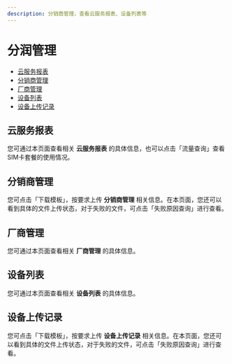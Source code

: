 ```yaml
---
description: 分销商管理，查看云服务报表、设备列表等
---
```


# 分润管理

* [云服务报表](fen-run-guan-li.md#fen-run-bao-biao)
* [分销商管理](fen-run-guan-li.md#fen-xiao-shang-guan-li)
* [厂商管理](fen-run-guan-li.md#chang-shang-guan-li)
* [设备列表](fen-run-guan-li.md#she-bei-lie-biao)
* [设备上传记录](fen-run-guan-li.md#she-bei-shang-chuan-ji-lu)

## 云服务报表
您可通过本页面查看相关 **云服务报表** 的具体信息，也可以点击「流量查询」查看SIM卡套餐的使用情况。


## 分销商管理
您可点击「下载模板」，按要求上传 **分销商管理** 相关信息。在本页面，您还可以看到具体的文件上传状态，对于失败的文件，可点击「失败原因查询」进行查看。


## 厂商管理
您可通过本页面查看相关 **厂商管理** 的具体信息。


## 设备列表
您可通过本页面查看相关 **设备列表** 的具体信息。


## 设备上传记录
您可点击「下载模板」，按要求上传 **设备上传记录** 相关信息。在本页面，您还可以看到具体的文件上传状态，对于失败的文件，可点击「失败原因查询」进行查看。


